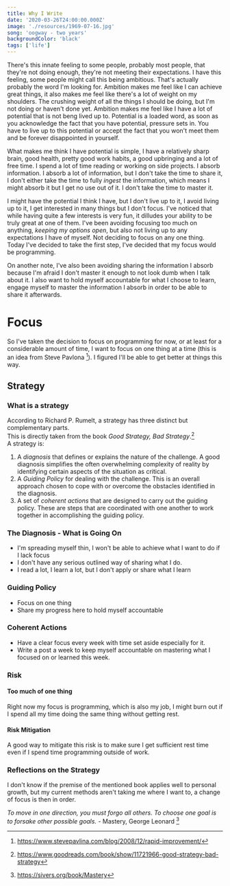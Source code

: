 ```yaml
---
title: Why I Write
date: '2020-03-26T24:00:00.000Z'
image: './resources/1969-07-16.jpg'
song: 'oogway - two years'
backgroundColor: 'black'
tags: ['life']
---
```


There's this innate feeling to some people, probably most people, that they're
not doing enough, they're not meeting their expectations.
I have this feeling, some people might call this being ambitious. That's actually probably
the word I'm looking for. Ambition makes me feel like I can achieve great things, it also makes me feel like
there's a lot of weight on my shoulders. The crushing weight of all the things I should
be doing, but I'm not doing or haven't done yet. Ambition makes me feel like I have a lot of potential
that is not beng lived up to. Potential is a loaded word, as soon as you acknowledge the fact that you have
potential, pressure sets in. You have to live up to this potential or
accept the fact that you won't meet them and be forever disappointed in yourself.

What makes me think I have potential is simple, I have a relatively sharp brain, good health,
pretty good work habits, a good upbringing and a lot of free time. I spend a lot of time reading or working
on side projects. I absorb information. I absorb a lot of information,
but I don't take the time to share it, I don't
either take the time to fully _ingest_ the information, which means I might absorb
it but I get no use out of it. I don't take the time to master it.

I might have the potential I think I have, but I don't live up to it, I avoid living up to it, I get interested in many things but I don't focus. I've noticed that while having quite a few interests is very fun,
it dilludes your ability to be truly great at one of them.
I've been avoiding focusing too much on anything, _keeping my options open_, but also not living up to any expectations I have of myself.
Not deciding to focus on any one thing. Today I've decided to take the first
step, I've decided that my focus would be programming.

On another note, I've also been avoiding sharing the information I absorb because I'm afraid I don't master it
enough to not look dumb when I talk about it. I also want to hold myself accountable for what
I choose to learn, engage myself to master the information I absorb in order to be able to share it afterwards.

# Focus

So I've taken the decision to focus on programming for now, or at least for a considerable amount of time, I want
to focus on one thing at a time (this is an idea from Steve Pavlona [^1]). I figured I'll be able to get better at things this way.

## Strategy

<!-- ## A LEVER TO MOVE THE WORLD  I LIKE THIS -->

### What is a strategy

According to Richard P. Rumelt, a strategy has three distinct but complementary parts.  
This is directly taken from the book _Good Strategy, Bad Strategy_.[^2]  
A strategy is:

1. A _diagnosis_ that defines or explains the nature of the challenge.
   A good diagnosis simplifies the often overwhelming complexity of reality by
   identifying certain aspects of the situation as critical.
2. A _Guiding Policy_ for dealing with the challenge. This is an overall
   approach chosen to cope with or overcome the obstacles identified in the diagnosis.
3. A set of _coherent actions_ that are designed to carry out the guiding policy. These are steps
   that are coordinated with one another to work together in accomplishing the guiding policy.

### The Diagnosis - What is Going On

-   I'm spreading myself thin, I won't be able to achieve what I want to do if I lack focus
-   I don't have any serious outlined way of sharing what I do.
-   I read a lot, I learn a lot, but I don't apply or share what I learn

### Guiding Policy

-   Focus on one thing
-   Share my progress here to hold myself accountable

### Coherent Actions

-   Have a clear focus every week with time set aside especially for it.
-   Write a post a week to keep myself accountable on mastering what I focused on or learned this week.

### Risk

#### Too much of one thing

Right now my focus is programming, which is also my job, I might burn out if I spend
all my time doing the same thing without getting rest.

#### Risk Mitigation

A good way to mitigate this risk is to make sure I get sufficient rest time even if I spend
time programming outside of work.

### Reflections on the Strategy

I don't know if the premise of the mentioned book applies well to personal growth, but my current
methods aren't taking me where I want to, a change of focus is then in order.

_To move in one direction, you must forgo all others. To choose one goal is to forsake other possible goals._ - Mastery, George Leonard [^3]

[^1]: https://www.stevepavlina.com/blog/2008/12/rapid-improvement/
[^2]: https://www.goodreads.com/book/show/11721966-good-strategy-bad-strategy
[^3]: https://sivers.org/book/Mastery
